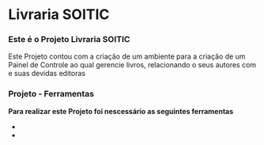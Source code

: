 # Livraria SOITIC

<h3>Este é o Projeto Livraria SOITIC</h3>

<p>Este Projeto contou com a criação de um ambiente para a criação de um Painel de Controle ao qual gerencie livros, relacionando o seus autores com e suas devidas editoras<p>

<h3>Projeto - Ferramentas</h3>
<strong>Para realizar este Projeto foi nescessário as seguintes ferramentas</strong>
<ul>
<li></li>
<li></li>
</ul>
